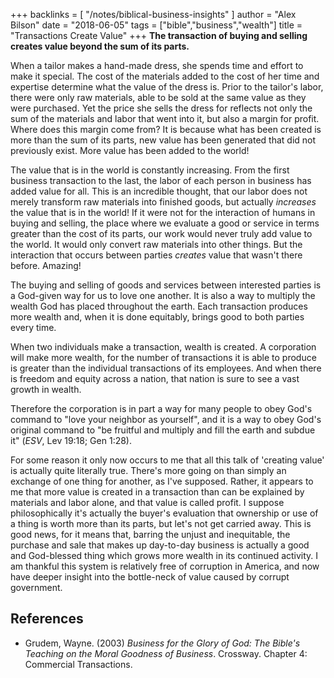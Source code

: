 +++
backlinks = [
  "/notes/biblical-business-insights"
]
author = "Alex Bilson"
date = "2018-06-05"
tags = ["bible","business","wealth"]
title = "Transactions Create Value"
+++
**The transaction of buying and selling creates value beyond the sum of its parts.**

When a tailor makes a hand-made dress, she spends time and effort to make it special.  The cost of the materials added to the cost of her time and expertise determine what the value of the dress is.  Prior to the tailor's labor, there were only raw materials, able to be sold at the same value as they were purchased.  Yet the price she sells the dress for reflects not only the sum of the materials and labor that went into it, but also a margin for profit.  Where does this margin come from?  It is because what has been created is more than the sum of its parts, new value has been generated that did not previously exist.  More value has been added to the world!

The value that is in the world is constantly increasing.  From the first business transaction to the last, the labor of each person in business has added value for all.  This is an incredible thought, that our labor does not merely transform raw materials into finished goods, but actually _increases_ the value that is in the world!  If it were not for the interaction of humans in buying and selling, the place where we evaluate a good or service in terms greater than the cost of its parts, our work would never truly add value to the world.  It would only convert raw materials into other things.  But the interaction that occurs between parties _creates_ value that wasn't there before.  Amazing!

The buying and selling of goods and services between interested parties is a God-given way for us to love one another.  It is also a way to multiply the wealth God has placed throughout the earth.  Each transaction produces more wealth and, when it is done equitably, brings good to both parties every time.

When two individuals make a transaction, wealth is created.  A corporation will make more wealth, for the number of transactions it is able to produce is greater than the individual transactions of its employees.  And when there is freedom and equity across a nation, that nation is sure to see a vast growth in wealth.

Therefore the corporation is in part a way for many people to obey God's command to "love your neighbor as yourself", and it is a way to obey God's original command to "be fruitful and multiply and fill the earth and subdue it" (_ESV_, Lev 19:18; Gen 1:28).

For some reason it only now occurs to me that all this talk of 'creating value' is actually quite literally true.  There's more going on than simply an exchange of one thing for another, as I've supposed.  Rather, it appears to me that more value is created in a transaction than can be explained by materials and labor alone, and that value is called profit.  I suppose philosophically it's actually the buyer's evaluation that ownership or use of a thing is worth more than its parts, but let's not get carried away.  This is good news, for it means that, barring the unjust and inequitable, the purchase and sale that makes up day-to-day business is actually a good and God-blessed thing which grows more wealth in its continued activity.  I am thankful this system is relatively free of corruption in America, and now have deeper insight into the bottle-neck of value caused by corrupt government.

## References

- Grudem, Wayne. (2003) _Business for the Glory of God: The Bible's Teaching on the Moral Goodness of Business_. Crossway. Chapter 4: Commercial Transactions.
